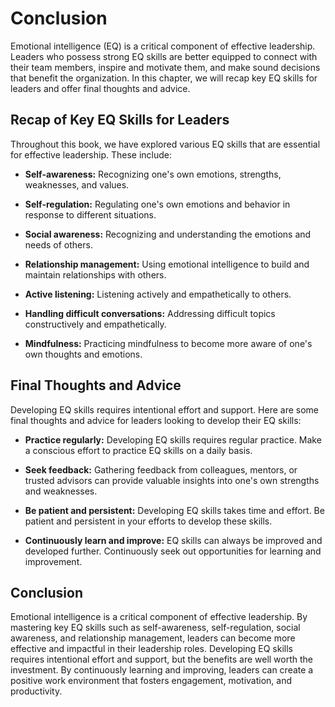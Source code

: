 # Conclusion

Emotional intelligence (EQ) is a critical component of effective leadership. Leaders who possess strong EQ skills are better equipped to connect with their team members, inspire and motivate them, and make sound decisions that benefit the organization. In this chapter, we will recap key EQ skills for leaders and offer final thoughts and advice.

Recap of Key EQ Skills for Leaders
----------------------------------

Throughout this book, we have explored various EQ skills that are essential for effective leadership. These include:

* **Self-awareness:** Recognizing one's own emotions, strengths, weaknesses, and values.

* **Self-regulation:** Regulating one's own emotions and behavior in response to different situations.

* **Social awareness:** Recognizing and understanding the emotions and needs of others.

* **Relationship management:** Using emotional intelligence to build and maintain relationships with others.

* **Active listening:** Listening actively and empathetically to others.

* **Handling difficult conversations:** Addressing difficult topics constructively and empathetically.

* **Mindfulness:** Practicing mindfulness to become more aware of one's own thoughts and emotions.

Final Thoughts and Advice
-------------------------

Developing EQ skills requires intentional effort and support. Here are some final thoughts and advice for leaders looking to develop their EQ skills:

* **Practice regularly:** Developing EQ skills requires regular practice. Make a conscious effort to practice EQ skills on a daily basis.

* **Seek feedback:** Gathering feedback from colleagues, mentors, or trusted advisors can provide valuable insights into one's own strengths and weaknesses.

* **Be patient and persistent:** Developing EQ skills takes time and effort. Be patient and persistent in your efforts to develop these skills.

* **Continuously learn and improve:** EQ skills can always be improved and developed further. Continuously seek out opportunities for learning and improvement.

Conclusion
----------

Emotional intelligence is a critical component of effective leadership. By mastering key EQ skills such as self-awareness, self-regulation, social awareness, and relationship management, leaders can become more effective and impactful in their leadership roles. Developing EQ skills requires intentional effort and support, but the benefits are well worth the investment. By continuously learning and improving, leaders can create a positive work environment that fosters engagement, motivation, and productivity.